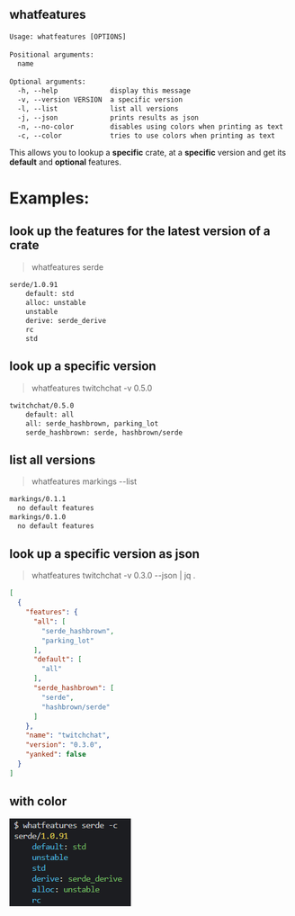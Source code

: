## whatfeatures
```
Usage: whatfeatures [OPTIONS]

Positional arguments:
  name

Optional arguments:
  -h, --help             display this message
  -v, --version VERSION  a specific version
  -l, --list             list all versions
  -j, --json             prints results as json
  -n, --no-color         disables using colors when printing as text
  -c, --color            tries to use colors when printing as text
```

This allows you to lookup a **specific** crate, at a **specific** version and get its **default** and **optional** features.

# Examples:

## look up the features for the latest version of a crate
>whatfeatures serde
```
serde/1.0.91
    default: std
    alloc: unstable
    unstable
    derive: serde_derive
    rc
    std
```
## look up a specific version
>whatfeatures twitchchat -v 0.5.0
```
twitchchat/0.5.0
    default: all
    all: serde_hashbrown, parking_lot
    serde_hashbrown: serde, hashbrown/serde
```

## list all versions
>whatfeatures markings --list
```
markings/0.1.1
  no default features
markings/0.1.0
  no default features
```

## look up a specific version as json
>whatfeatures twitchchat -v 0.3.0 --json | jq .
```json
[
  {
    "features": {
      "all": [
        "serde_hashbrown",
        "parking_lot"
      ],
      "default": [
        "all"
      ],
      "serde_hashbrown": [
        "serde",
        "hashbrown/serde"
      ]
    },
    "name": "twitchchat",
    "version": "0.3.0",
    "yanked": false
  }
]
```

## with color
![Screen](/etc/screen.png)
